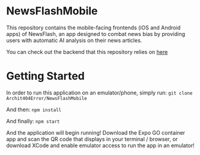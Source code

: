 # NewsFlashMobile
This repository contains the mobile-facing frontends (iOS and Android apps) of NewsFlash, an app designed to combat news bias by providing users with automatic AI analysis on their news articles.

You can check out the backend that this repository relies on [here](http://github.com/Archit404Error/NewsFlash)

# Getting Started
In order to run this application on an emulator/phone, simply run:
`git clone Archit404Error/NewsFlashMobile`

And then:
`npm install`

And finally:
`npm start`

And the application will begin running! Download the Expo GO container app and scan the QR code that displays in your terminal / browser, or download XCode and enable emulator access to run the app in an emulator!
